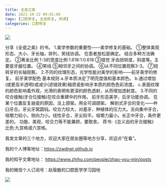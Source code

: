 ```yaml
---
title: 全瓷之美
date: 2021-10-22 09:01:09
tags: [口腔修复, 全瓷修复, 网课]
categories: 口腔修复
---
```


![](https://zymblog-1258069789.cos.ap-chengdu.myqcloud.com/blog0269-qc/01.jpg)

分享《全瓷之美》的书。
1.美学参数的重要性——美学修复的基础。
①整体美观
形态、大小、牙长轴，排列，笑线协调。
在患者放松是确定。
结合多种方法确定。
②黄金比例
1-3的宽度比例:1.618:1:0.618
③错觉
牙齿扭转度，斜度等。主要是牙龈位置。
④笑线
⑤相邻牙之间的协调。
⑥从不同位置观察3-3。
⑦扭转牙的长轴观察。
2.不同的纹理形态，光学性能对美学的影响——前牙美学的修复。
前牙美学配色
基本规则
a.牙本质决定了明亮度值和基本颜色。
b.通过增加(或更高半透明)或减少(滤镜效果)釉质瓷影响牙本质的颜色色彩浓度。
c.表面纹理的颜色影响着外观，光滑的表明有更深的颜色透射，从而增加透射度。
3.不同的咬合接触(牙合位接触)在咬合重建中的作用。
前牙形态美学，后牙功能协调。
在某个位置反复崩瓷的原因，没上颌架。用全可调颌架。
解剖式牙合的变化——杵臼牙合。牙尖牙窝圆钝。咬合力较大，对基牙、种植体的压力大。舌向集中牙合，咀嚼力较小，侧向力小。线性牙合，牙尖较平。咀嚼力最小。长正中牙合，条件更差的。
功能、美观、咬合力等不能兼顾，要取舍。
荐书:《总义齿的牙合接触》
比色:九宫格或六宫格。


我发文章的三个地方，欢迎大家在朋友圈等地方分享，欢迎点“在看”。

我的个人博客地址：https://zwdnet.github.io

我的知乎文章地址： https://www.zhihu.com/people/zhao-you-min/posts

我的微信个人订阅号：赵瑜敏的口腔医学学习园地


![](https://zymblog-1258069789.cos.ap-chengdu.myqcloud.com/other/wx.jpg)